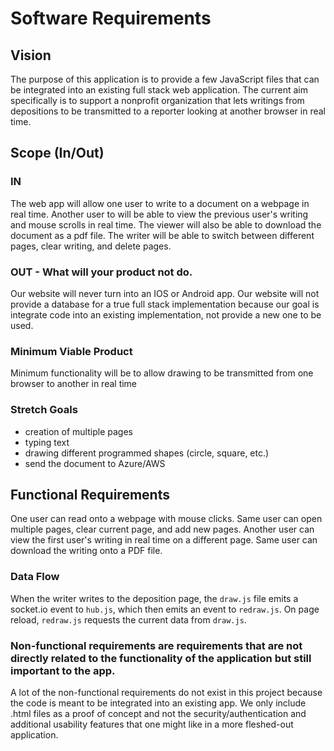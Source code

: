 # Software Requirements

## Vision

The purpose of this application is to provide a few JavaScript files that can be integrated into an existing full stack web application. The current aim specifically is to support a nonprofit organization that lets writings from depositions to be transmitted to a reporter looking at another browser in real time.

## Scope (In/Out)

### IN

The web app will allow one user to write to a document on a webpage in real time.
Another user to will be able to view the previous user's writing and mouse scrolls in real time.
The viewer will also be able to download the document as a pdf file.
The writer will be able to switch between different pages, clear writing, and delete pages. 

### OUT - What will your product not do.

Our website will never turn into an IOS or Android app.
Our website will not provide a database for a true full stack implementation because our goal is integrate code into an existing implementation, not provide a new one to be used.

### Minimum Viable Product

Minimum functionality will be to allow drawing to be transmitted from one browser to another in real time

### Stretch Goals

- creation of multiple pages
- typing text 
- drawing different programmed shapes (circle, square, etc.)
- send the document to Azure/AWS

## Functional Requirements

One user can read onto a webpage with mouse clicks.
Same user can open multiple pages, clear current page, and add new pages.
Another user can view the first user's writing in real time on a different page.
Same user can download the writing onto a PDF file.

### Data Flow

When the writer writes to the deposition page, the `draw.js` file emits a socket.io event to `hub.js`, which then emits an event to `redraw.js`. On page reload, `redraw.js` requests the current data from `draw.js`.

### Non-functional requirements are requirements that are not directly related to the functionality of the application but still important to the app.

A lot of the non-functional requirements do not exist in this project because the code is meant to be integrated into an existing app. We only include .html files as a proof of concept and not the security/authentication and additional usability features that one might like in a more fleshed-out application.
